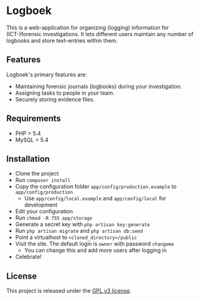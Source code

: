 # Logboek

This is a web-application for organizing (logging) information for (ICT-)forensic investigations. It lets different users maintain any number of logbooks and store text-entries within them.

## Features

Logboek's primary features are:

* Maintaining forensic journals (logbooks) during your investigation.
* Assigning tasks to people in your team.
* Securely storing evidence files.

## Requirements

* PHP > 5.4
* MySQL > 5.4

## Installation

* Clone the project
* Run `composer install`
* Copy the configuration folder `app/config/production.example` to `app/config/production`
  * Use `app/config/local.example` and `app/config/local` for development
* Edit your configuration
* Run `chmod -R 755 app/storage`
* Generate a secret key with `php artisan key:generate`
* Run `php artisan migrate` and `php artisan db:seed`
* Point a virtualhost to `<cloned_directory>/public`
* Visit the site. The default login is `owner` with password `changeme`
  * You can change this and add more users after logging in
* Celebrate!

## License

This project is released under the [GPL v3 license](https://github.com/mbernson/logboek/blob/master/LICENSE.txt).
